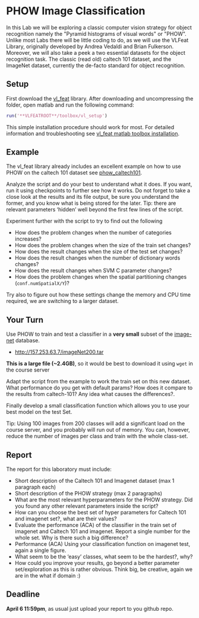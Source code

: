 
# PHOW Image Classification

In this Lab we will be exploring a classic computer vision strategy for object recognition namely the "Pyramid histograms of visual words" or "PHOW". Unlike most Labs there will be little coding to do, as we will use the VLFeat Library, originally developed by Andrea Vedaldi and Brian Fulkerson. Moreover, we will also take a peek a two essential datasets for the object recognition task. The classic (read old) caltech 101 dataset, and the ImageNet dataset, currently the de-facto standard for object recognition.

## Setup

First download the [vl_feat](http://www.vlfeat.org/index.html) library. After downloading and uncompressing the folder, open matlab and run the following command:

```matlab
run('**VLFEATROOT**/toolbox/vl_setup')
```

This simple installation procedure should work for most. For detailed information and troubleshooting see [vl_feat matlab toolbox installation](http://www.vlfeat.org/install-matlab.html).

## Example

The vl_feat library already includes an excellent example on how to use PHOW on the caltech 101 dataset see [phow_caltech101](http://www.vlfeat.org/applications/caltech-101-code.html).

Analyze the script and do your best to understand what it does. If you want, run it using checkpoints to further see how it works. Do not forget to take a close look at the results and its file output, be sure you understand the former, and you know what is being stored for the later. Tip: there are relevant parameters ‘hidden’ well beyond the first few lines of the script.

Experiment further with the script to try to find out the following

- How does the problem changes when the number of categories increases?
- How does the problem changes when the size of the train set changes?
- How does the result changes when the size of the test set changes?
- How does the result changes when the number of dictionary words changes?
- How does the result changes when SVM C parameter changes?
- How does the problem changes when the spatial partitioning changes (``conf.numSpatialX/Y``)?

Try also to figure out how these settings change the memory and CPU time required, we are switching to a larger dataset.

## Your Turn

Use PHOW to train and test a classifier in a **very small** subset of the [image-net](http://www.image-net.org) database.

- http://157.253.63.7/imageNet200.tar

**This is a large file (~2.4GB)**, so it would be best to download it using ``wget`` in the course server

Adapt the script from the example to work the train set on this new dataset. What performance do you get with default params? How does it compare to the results from caltech-101? Any idea what causes the differences?.

Finally develop a small classification function which allows you to use your best model on the test Set.

Tip: Using 100 images from 200 classes will add a significant load on the course server, and you probably will run out of memory. You can, however, reduce the number of images per class and train with the whole class-set.


## Report

The report for this laboratory must include:

- Short description of the Caltech 101 and Imagenet dataset (max 1 paragraph each)
- Short description of the  PHOW strategy (max 2 paragraphs)
- What are the most relevant hyperparameters for the PHOW strategy.  Did you found any other relevant parameters inside the script?
- How can you choose the best set of hyper parameters for Caltech 101 and imagenet set?, what are their values?
- Evaluate the performance (ACA) of the classifier in the train set of imagenet and Caltech 101 and imagenet. Report a single number for the whole set. Why is there such a big difference?
- Performance (ACA) Using your classification function on imagenet test, again a single figure.
- What seem to be the ‘easy’ classes, what seem to be the hardest?, why?
- How could  you improve  your results, go beyond a better parameter set/exploration as this is rather obvious. Think big, be creative, again we are in the what if domain :)

## Deadline
**April 6 11:59pm**, as usual just upload your report to you github repo.



